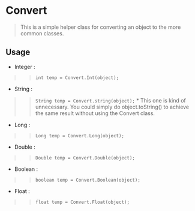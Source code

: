 # Convert #

> This is a simple helper class for converting an object to the more common classes.


## Usage ##

  * Integer :
> > `int temp = Convert.Int(object);`

  * String :
> > `String temp = Convert.string(object);`
    * This one is kind of unnecessary. You could simply do object.toString() to achieve the same result without using the Convert class.

  * Long :
> > `Long temp = Convert.Long(object);`

  * Double :
> > `Double temp = Convert.Double(object);`

  * Boolean :
> > `boolean temp = Convert.Boolean(object);`

  * Float :
> > `float temp = Convert.Float(object);`